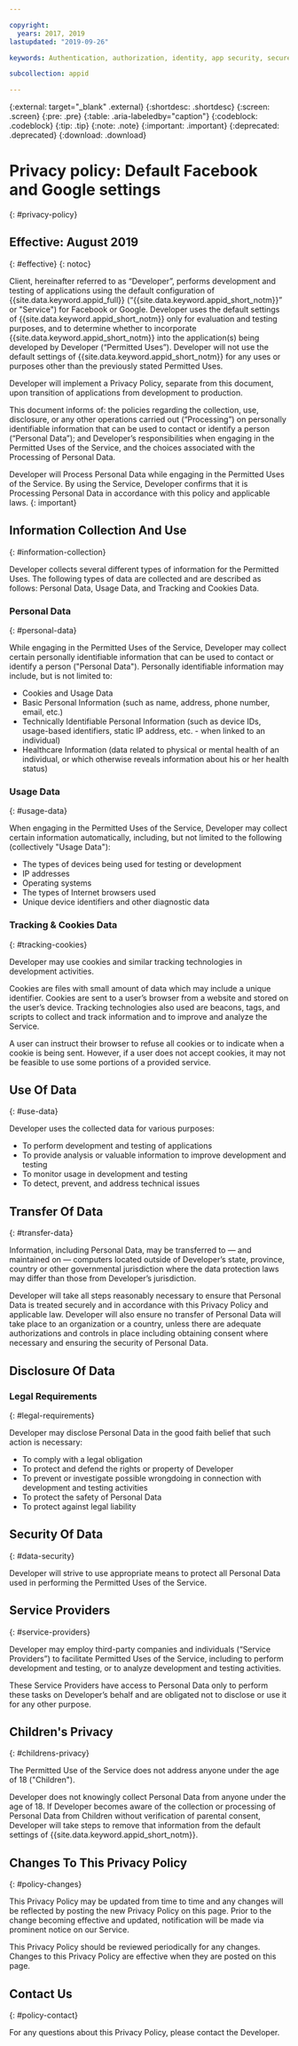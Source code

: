 ```yaml
---

copyright:
  years: 2017, 2019
lastupdated: "2019-09-26"

keywords: Authentication, authorization, identity, app security, secure, custom, proprietary, social, facebook, google, 

subcollection: appid

---
```


{:external: target="_blank" .external}
{:shortdesc: .shortdesc}
{:screen: .screen}
{:pre: .pre}
{:table: .aria-labeledby="caption"}
{:codeblock: .codeblock}
{:tip: .tip}
{:note: .note}
{:important: .important}
{:deprecated: .deprecated}
{:download: .download}


# Privacy policy: Default Facebook and Google settings
{: #privacy-policy}

## Effective: August 2019
{: #effective}
{: notoc}

Client, hereinafter referred to as “Developer”, performs development and testing of applications using the default configuration of {{site.data.keyword.appid_full}} (“{{site.data.keyword.appid_short_notm}}” or "Service") for Facebook or Google. Developer uses the default settings of {{site.data.keyword.appid_short_notm}} only for evaluation and testing purposes, and to determine whether to incorporate {{site.data.keyword.appid_short_notm}} into the application(s) being developed by Developer (“Permitted Uses”). Developer will not use the default settings of {{site.data.keyword.appid_short_notm}} for any uses or purposes other than the previously stated Permitted Uses.  

Developer will implement a Privacy Policy, separate from this document, upon transition of applications from development to production.

This document informs of: the policies regarding the collection, use, disclosure, or any other operations carried out (“Processing”) on personally identifiable information that can be used to contact or identify a person (“Personal Data”); and Developer’s responsibilities when engaging in the Permitted Uses of the Service, and the choices associated with the Processing of Personal Data.

Developer will Process Personal Data while engaging in the Permitted Uses of the Service. By using the Service, Developer confirms that it is Processing Personal Data in accordance with this policy and applicable laws.
{: important}

## Information Collection And Use
{: #information-collection}

Developer collects several different types of information for the Permitted Uses. The following types of data are collected and are described as follows: Personal Data, Usage Data, and Tracking and Cookies Data.

### Personal Data
{: #personal-data}

While engaging in the Permitted Uses of the Service, Developer may collect certain personally identifiable information that can be used to contact or identify a person ("Personal Data"). Personally identifiable information may include, but is not limited to:

* Cookies and Usage Data
* Basic Personal Information (such as name, address, phone number, email, etc.)
* Technically Identifiable Personal Information (such as device IDs, usage-based identifiers, static IP address, etc. - when linked to an individual)
* Healthcare Information (data related to physical or mental health of an individual, or which otherwise reveals information about his or her health status)

### Usage Data
{: #usage-data}

When engaging in the Permitted Uses of the Service, Developer may collect certain information automatically, including, but not limited to the following (collectively "Usage Data"):

* The types of devices being used for testing or development
* IP addresses 
* Operating systems 
* The types of Internet browsers used
* Unique device identifiers and other diagnostic data

### Tracking & Cookies Data
{: #tracking-cookies}

Developer may use cookies and similar tracking technologies in development activities.

Cookies are files with small amount of data which may include a unique identifier. Cookies are sent to a user’s browser from a website and stored on the user’s device. Tracking technologies also used are beacons, tags, and scripts to collect and track information and to improve and analyze the Service.

A user can instruct their browser to refuse all cookies or to indicate when a cookie is being sent. However, if a user does not accept cookies, it may not be feasible to use some portions of a provided service.


## Use Of Data
{: #use-data}

Developer uses the collected data for various purposes:
* To perform development and testing of applications
* To provide analysis or valuable information to improve development and testing
* To monitor usage in development and testing
* To detect, prevent, and address technical issues


## Transfer Of Data
{: #transfer-data}

Information, including Personal Data, may be transferred to — and maintained on — computers located outside of Developer’s state, province, country or other governmental jurisdiction where the data protection laws may differ than those from Developer’s jurisdiction.

Developer will take all steps reasonably necessary to ensure that Personal Data is treated securely and in accordance with this Privacy Policy and applicable law. Developer will also ensure no transfer of Personal Data will take place to an organization or a country, unless there are adequate authorizations and controls in place including obtaining consent where necessary and ensuring the security of Personal Data.

## Disclosure Of Data

### Legal Requirements
{: #legal-requirements}

Developer may disclose Personal Data in the good faith belief that such action is necessary:
* To comply with a legal obligation
* To protect and defend the rights or property of Developer
* To prevent or investigate possible wrongdoing in connection with development and testing activities
* To protect the safety of Personal Data
* To protect against legal liability


## Security Of Data
{: #data-security}

Developer will strive to use appropriate means to protect all Personal Data used in performing the Permitted Uses of the Service.

## Service Providers
{: #service-providers}

Developer may employ third-party companies and individuals (“Service Providers”) to facilitate Permitted Uses of the Service, including to perform development and testing, or to analyze development and testing activities.

These Service Providers have access to Personal Data only to perform these tasks on Developer’s behalf and are obligated not to disclose or use it for any other purpose.

## Children's Privacy
{: #childrens-privacy}

The Permitted Use of the Service does not address anyone under the age of 18 ("Children").

Developer does not knowingly collect Personal Data from anyone under the age of 18.  If Developer becomes aware of the collection or processing of Personal Data from Children without verification of parental consent, Developer will take steps to remove that information from the default settings of {{site.data.keyword.appid_short_notm}}.

## Changes To This Privacy Policy
{: #policy-changes}

This Privacy Policy may be updated from time to time and any changes will be reflected by posting the new Privacy Policy on this page. Prior to the change becoming effective and updated, notification will be made via prominent notice on our Service.

This Privacy Policy should be reviewed periodically for any changes. Changes to this Privacy Policy are effective when they are posted on this page.

## Contact Us
{: #policy-contact}

For any questions about this Privacy Policy, please contact the Developer.
